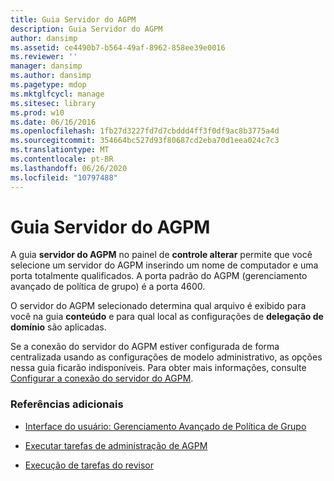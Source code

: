 ```yaml
---
title: Guia Servidor do AGPM
description: Guia Servidor do AGPM
author: dansimp
ms.assetid: ce4490b7-b564-49af-8962-858ee39e0016
ms.reviewer: ''
manager: dansimp
ms.author: dansimp
ms.pagetype: mdop
ms.mktglfcycl: manage
ms.sitesec: library
ms.prod: w10
ms.date: 06/16/2016
ms.openlocfilehash: 1fb27d3227fd7d7cbddd4ff3f0df9ac8b3775a4d
ms.sourcegitcommit: 354664bc527d93f80687cd2eba70d1eea024c7c3
ms.translationtype: MT
ms.contentlocale: pt-BR
ms.lasthandoff: 06/26/2020
ms.locfileid: "10797488"
---
```

# Guia Servidor do AGPM


A guia **servidor do AGPM** no painel de **controle alterar** permite que você selecione um servidor do AGPM inserindo um nome de computador e uma porta totalmente qualificados. A porta padrão do AGPM (gerenciamento avançado de política de grupo) é a porta 4600.

O servidor do AGPM selecionado determina qual arquivo é exibido para você na guia **conteúdo** e para qual local as configurações de **delegação de domínio** são aplicadas.

Se a conexão do servidor do AGPM estiver configurada de forma centralizada usando as configurações de modelo administrativo, as opções nessa guia ficarão indisponíveis. Para obter mais informações, consulte [Configurar a conexão do servidor do AGPM](configure-the-agpm-server-connection.md).

### Referências adicionais

-   [Interface do usuário: Gerenciamento Avançado de Política de Grupo](user-interface-advanced-group-policy-management.md)

-   [Executar tarefas de administração de AGPM](performing-agpm-administrator-tasks.md)

-   [Execução de tarefas do revisor](performing-reviewer-tasks.md)

 

 





